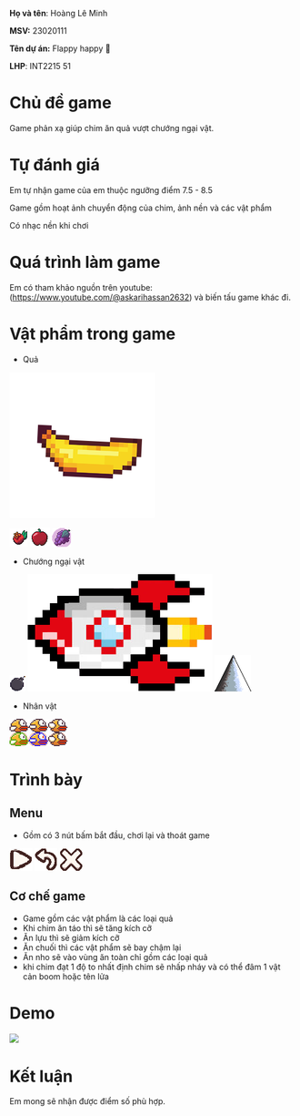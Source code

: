 **Họ và tên**: Hoàng Lê Minh

**MSV:** 23020111

**Tên dự án:** Flappy happy 🐥

**LHP**: INT2215 51

# Chủ đề game

Game phản xạ giúp chim ăn quả vượt chướng ngại vật.

# Tự đánh giá

Em tự nhận game của em thuộc ngưỡng điểm 7.5 - 8.5

Game gồm hoạt ảnh chuyển động của chim, ảnh nền và các vật phẩm

Có nhạc nền khi chơi

# Quá trình làm game
Em có tham khảo nguồn trên youtube: (https://www.youtube.com/@askarihassan2632) và biến tấu game khác đi.

# Vật phẩm trong game

* Quả
  
![alt](https://github.com/hlminh05/gamechat/blob/main/img/bnn.png)

![alt](https://github.com/hlminh05/gamechat/blob/main/img/luu.png) ![alt](https://github.com/hlminh05/gamechat/blob/main/img/apple.png) ![alt](https://github.com/hlminh05/gamechat/blob/main/img/special.png)

* Chướng ngại vật

![alt](https://github.com/hlminh05/gamechat/blob/main/img/bomb.png) ![alt](https://github.com/hlminh05/gamechat/blob/main/img/rocket.png) ![alt](https://github.com/hlminh05/gamechat/blob/main/img/sword.png)

* Nhân vật

![alt](https://github.com/hlminh05/gamechat/blob/main/img/chim.png)
  
# Trình bày

## Menu
 * Gồm có 3 nút bấm bắt đầu, chơi lại và thoát game

![alt](https://github.com/hlminh05/gamechat/blob/main/img/play.png)     ![alt](https://github.com/hlminh05/gamechat/blob/main/img/return.png)    ![alt](https://github.com/hlminh05/gamechat/blob/main/img/exit.png)
   
## Cơ chế game
 * Game gồm các vật phẩm là các loại quả
 * Khi chim ăn táo thì sẽ tăng kích cỡ
 * Ăn lựu thì sẽ giảm kích cỡ
 * Ăn chuối thì các vật phẩm sẽ bay chậm lại
 * Ăn nho sẽ vào vùng ăn toàn chỉ gồm các loại quả
 * khi chim đạt 1 độ to nhất định chim sẽ nhấp nháy và có thể đâm 1 vật cản boom hoặc tên lửa



# Demo

[![](https://img.youtube.com/vi/hsR0m_mUgpo/maxresdefault.jpg)](https://www.youtube.com/watch?v=hsR0m_mUgpo)

# Kết luận
Em mong sẽ nhận được điểm số phù hợp.





